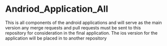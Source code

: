 # Andriod_Application_All
This is all components of the android applications and will serve as the main version any merge requests and pull requests must be sent to this repository for consideration in the final application. The ios version for the application will be placed in to another repository
